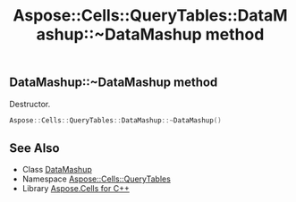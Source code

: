 ﻿---
title: Aspose::Cells::QueryTables::DataMashup::~DataMashup method
linktitle: ~DataMashup
second_title: Aspose.Cells for C++ API Reference
description: 'Aspose::Cells::QueryTables::DataMashup::~DataMashup method. Destructor in C++.'
type: docs
weight: 200
url: /cpp/aspose.cells.querytables/datamashup/~datamashup/
---
## DataMashup::~DataMashup method


Destructor.

```cpp
Aspose::Cells::QueryTables::DataMashup::~DataMashup()
```

## See Also

* Class [DataMashup](../)
* Namespace [Aspose::Cells::QueryTables](../../)
* Library [Aspose.Cells for C++](../../../)

